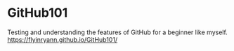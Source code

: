 # GitHub101
Testing and understanding the features of GitHub for a beginner like myself. <br>
https://flyinryann.github.io/GitHub101/
